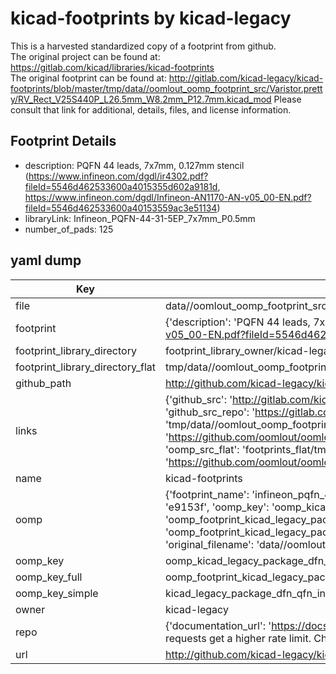 # kicad-footprints by kicad-legacy  
This is a harvested standardized copy of a footprint from github.  
The original project can be found at:  
https://gitlab.com/kicad/libraries/kicad-footprints  
The original footprint can be found at:
http://gitlab.com/kicad-legacy/kicad-footprints/blob/master/tmp/data//oomlout_oomp_footprint_src/Varistor.pretty/RV_Rect_V25S440P_L26.5mm_W8.2mm_P12.7mm.kicad_mod
Please consult that link for additional, details, files, and license information.  
## Footprint Details
* description: PQFN 44 leads, 7x7mm, 0.127mm stencil (https://www.infineon.com/dgdl/ir4302.pdf?fileId=5546d462533600a4015355d602a9181d, https://www.infineon.com/dgdl/Infineon-AN1170-AN-v05_00-EN.pdf?fileId=5546d462533600a40153559ac3e51134)  
* libraryLink: Infineon_PQFN-44-31-5EP_7x7mm_P0.5mm  
* number_of_pads: 125  
## yaml dump  
| Key | Value |  
| --- | --- |  
| file | data//oomlout_oomp_footprint_src/kicad-footprints/Package_DFN_QFN.pretty/Infineon_PQFN-44-31-5EP_7x7mm_P0.5mm.kicad_mod |  
| footprint | {'description': 'PQFN 44 leads, 7x7mm, 0.127mm stencil (https://www.infineon.com/dgdl/ir4302.pdf?fileId=5546d462533600a4015355d602a9181d, https://www.infineon.com/dgdl/Infineon-AN1170-AN-v05_00-EN.pdf?fileId=5546d462533600a40153559ac3e51134)', 'libraryLink': 'Infineon_PQFN-44-31-5EP_7x7mm_P0.5mm', 'number_of_pads': 125} |  
| footprint_library_directory | footprint_library_owner/kicad-legacy_kicad-footprints |  
| footprint_library_directory_flat | tmp/data//oomlout_oomp_footprint_src/footprints_flat/kicad_legacy_package_dfn_qfn_infineon_pqfn_44_31_5ep_7x7mm_p0_5mm/working |  
| github_path | http://github.com/kicad-legacy/kicad-footprints/blob/master/tmp/data//oomlout_oomp_footprint_src/Package_DFN_QFN.pretty/Infineon_PQFN-44-31-5EP_7x7mm_P0.5mm.kicad_mod |  
| links | {'github_src': 'http://gitlab.com/kicad-legacy/kicad-footprints/blob/master/tmp/data//oomlout_oomp_footprint_src/Varistor.pretty/RV_Rect_V25S440P_L26.5mm_W8.2mm_P12.7mm.kicad_mod', 'github_src_repo': 'https://gitlab.com/kicad/libraries/kicad-footprints', 'oomp_bot': 'tmp/data//oomlout_oomp_footprint_src/footprints/kicad_legacy_package_dfn_qfn_infineon_pqfn_44_31_5ep_7x7mm_p0_5mm/working', 'oomp_bot_github': 'https://github.com/oomlout/oomlout_oomp_footprint_bot/tree/main/tmp/data//oomlout_oomp_footprint_src/footprints/kicad_legacy_package_dfn_qfn_infineon_pqfn_44_31_5ep_7x7mm_p0_5mm/working', 'oomp_src_flat': 'footprints_flat/tmp/data//oomlout_oomp_footprint_src/footprints_flat/kicad_legacy_package_dfn_qfn_infineon_pqfn_44_31_5ep_7x7mm_p0_5mm/working', 'oomp_src_flat_github': 'https://github.com/oomlout/oomlout_oomp_footprint_src/tree/main/tmp/data//oomlout_oomp_footprint_src/footprints_flat/kicad_legacy_package_dfn_qfn_infineon_pqfn_44_31_5ep_7x7mm_p0_5mm/working'} |  
| name | kicad-footprints |  
| oomp | {'footprint_name': 'infineon_pqfn_44_31_5ep_7x7mm_p0_5mm', 'library_name': 'package_dfn_qfn', 'md5': 'e9153fefb6ba3ba27d759c7258bc0f06', 'md5_10': 'e9153fefb6', 'md5_5': 'e9153', 'md5_6': 'e9153f', 'oomp_key': 'oomp_kicad_legacy_package_dfn_qfn_infineon_pqfn_44_31_5ep_7x7mm_p0_5mm', 'oomp_key_extra': 'oomp_footprint_kicad_legacy_package_dfn_qfn_infineon_pqfn_44_31_5ep_7x7mm_p0_5mm', 'oomp_key_full': 'oomp_footprint_kicad_legacy_package_dfn_qfn_infineon_pqfn_44_31_5ep_7x7mm_p0_5mm_e9153f', 'oomp_key_simple': 'kicad_legacy_package_dfn_qfn_infineon_pqfn_44_31_5ep_7x7mm_p0_5mm', 'original_filename': 'data//oomlout_oomp_footprint_src/kicad-footprints/Package_DFN_QFN.pretty/Infineon_PQFN-44-31-5EP_7x7mm_P0.5mm.kicad_mod', 'owner_name': 'kicad_legacy'} |  
| oomp_key | oomp_kicad_legacy_package_dfn_qfn_infineon_pqfn_44_31_5ep_7x7mm_p0_5mm |  
| oomp_key_full | oomp_footprint_kicad_legacy_package_dfn_qfn_infineon_pqfn_44_31_5ep_7x7mm_p0_5mm |  
| oomp_key_simple | kicad_legacy_package_dfn_qfn_infineon_pqfn_44_31_5ep_7x7mm_p0_5mm |  
| owner | kicad-legacy |  
| repo | {'documentation_url': 'https://docs.github.com/rest/overview/resources-in-the-rest-api#rate-limiting', 'message': "API rate limit exceeded for 84.66.142.224. (But here's the good news: Authenticated requests get a higher rate limit. Check out the documentation for more details.)"} |  
| url | http://github.com/kicad-legacy/kicad-footprints |  

